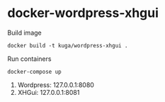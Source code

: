 docker-wordpress-xhgui
======================

Build image

```
docker build -t kuga/wordpress-xhgui .
```

Run containers

```
docker-compose up
```

1. Wordpress: 127.0.0.1:8080
2. XHGui: 127.0.0.1:8081
